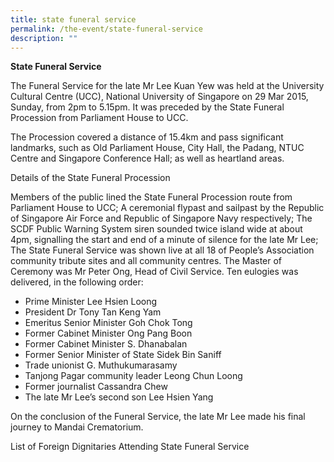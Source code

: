 ```yaml
---
title: state funeral service
permalink: /the-event/state-funeral-service
description: ""
---
```

**State Funeral Service**

The Funeral Service for the late Mr Lee Kuan Yew was held at the University Cultural Centre (UCC), National University of Singapore on 29 Mar 2015, Sunday, from 2pm to 5.15pm. It was preceded by the State Funeral Procession from Parliament House to UCC.

The Procession covered a distance of 15.4km and pass significant landmarks, such as Old Parliament House, City Hall, the Padang, NTUC Centre and Singapore Conference Hall; as well as heartland areas.

Details of the State Funeral Procession

Members of the public lined the State Funeral Procession route from Parliament House to UCC;
A ceremonial flypast and sailpast by the Republic of Singapore Air Force and Republic of Singapore Navy respectively;
The SCDF Public Warning System siren sounded twice island wide at about 4pm, signalling the start and end of a minute of silence for the late Mr Lee;
The State Funeral Service was shown live at all 18 of People’s Association community tribute sites and all community centres.
The Master of Ceremony was Mr Peter Ong, Head of Civil Service. Ten eulogies was delivered, in the following order:

* Prime Minister Lee Hsien Loong
* President Dr Tony Tan Keng Yam
* Emeritus Senior Minister Goh Chok Tong
* Former Cabinet Minister Ong Pang Boon
* Former Cabinet Minister S. Dhanabalan
* Former Senior Minister of State Sidek Bin Saniff
* Trade unionist G. Muthukumarasamy
* Tanjong Pagar community leader Leong Chun Loong
* Former journalist Cassandra Chew
* The late Mr Lee’s second son Lee Hsien Yang

On the conclusion of the Funeral Service, the late Mr Lee made his final journey to Mandai Crematorium.

List of Foreign Dignitaries Attending State Funeral Service